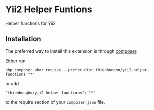 Yii2 Helper Funtions
====================
Helper functions for Yii2

Installation
------------

The preferred way to install this extension is through [composer](http://getcomposer.org/download/).

Either run

```
php composer.phar require --prefer-dist thienhungho/yii2-helper-functions "*"
```

or add

```
"thienhungho/yii2-helper-functions": "*"
```

to the require section of your `composer.json` file.